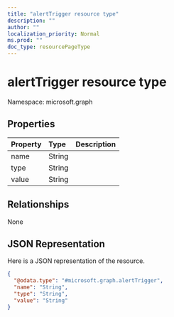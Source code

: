 ```yaml
---
title: "alertTrigger resource type"
description: ""
author: ""
localization_priority: Normal
ms.prod: ""
doc_type: resourcePageType
---
```


# alertTrigger resource type


Namespace: microsoft.graph



## Properties
|Property|Type|Description|
|:---|:---|:---|
|name|String||
|type|String||
|value|String||

## Relationships
None

## JSON Representation
Here is a JSON representation of the resource.
<!-- {
  "blockType": "resource",
  "@odata.type": "microsoft.graph.alertTrigger"
}
-->
``` json
{
  "@odata.type": "#microsoft.graph.alertTrigger",
  "name": "String",
  "type": "String",
  "value": "String"
}
```

